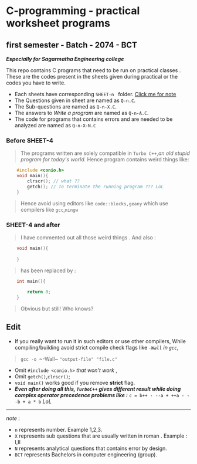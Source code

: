 # C-programming - practical worksheet programs
## first semester - Batch - 2074 - BCT
***Especially for Sagarmatha Engineering college***

This repo contains C programs that need to be run on practical classes . These are the codes present in the sheets given during practical or the codes you have to write.

- Each sheets have corresponding `SHEET-n ` folder. [Click me for note](#noted)
- The Questions given in sheet are named as `Q-n.C`.
- The Sub-questions are named as `Q-n-X.C`.
- The answers to *Write a program* are named as `Q-n-A.C`.
- The code for programs that contains errors and are needed to be analyzed are named as `Q-n-X-N.C` 

### **Before SHEET-4** 
> The programs written are solely compatible in `Turbo C++`,*an old stupid program for today's world.* Hence program contains weird things like:

```C
    #include <conio.h>
    void main(){ 
        clrscr(); // what ??
        getch(); // To terminate the running program ??? LoL
    }

```

> Hence avoid using editors like `code::blocks,geany` which use compilers like `gcc`,`mingw`

### **SHEET-4 and after**
> I have commented out all those weird things . And also :
```C
    void main(){
    
    }
```
> has been replaced by :
```C
    int main(){
    
        return 0;
    }
```
> Obvious but still! Who knows?

## Edit
- If you really want to run it in such editors or use other compilers, While compiling/building avoid strict compile check flags like *`-Wall` in `gcc`*, 
> `gcc -o `~-Wall~ `"output-file" "file.c"`
- Omit `#include <conio.h>` *that won't work* ,
- Omit `getch()`,`clrscr()`;
- `void main()` works good if you remove **strict** flag.
- ***Even after doing all this, `TurboC++` gives different result while doing complex operator precedence problems like :***
`c = b++ - --a + ++a - --b + a * b` *LoL*
---
<a name="noted">*note*</a> :

- `n` represents number. Example 1,2,3.
- `X` represents sub questions that are usually written in roman . Example : I,II
- `N` represents analytical questions that contains error by design.
- `BCT` represents Bachelors in computer engineering (group).

